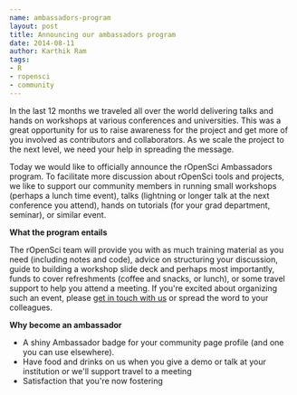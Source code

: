 ```yaml
---
name: ambassadors-program
layout: post
title: Announcing our ambassadors program
date: 2014-08-11
author: Karthik Ram
tags:
- R
- ropensci
- community
---
```


In the last 12 months we traveled all over the world delivering talks and hands on workshops at various conferences and universities. This was a great opportunity for us to raise awareness for the project and get more of you involved as contributors and collaborators. As we scale the project to the next level, we need your help in spreading the message.

Today we would like to officially announce the rOpenSci Ambassadors program. To facilitate more discussion about rOpenSci tools and projects, we like to support our community members in running small workshops (perhaps a lunch time event), talks (lightning or longer talk at the next conference you attend),  hands on tutorials (for your grad department, seminar), or similar event.

**What the program entails**

The rOpenSci team will provide you with as much training material as you need (including notes and code), advice on structuring your discussion, guide to building a workshop slide deck and perhaps most importantly, funds to cover refreshments (coffee and snacks, or lunch), or some travel support to help you attend a meeting. If you're excited about organizing such an event, please [get in touch with us](http://ropensci.org/contact.html) or spread the word to your colleagues.

**Why become an ambassador**

- A shiny Ambassador badge for your community page profile (and one you can use elsewhere).
- Have food and drinks on us when you give a demo or talk at your institution or we'll support travel to a meeting
- Satisfaction that you're now fostering 
